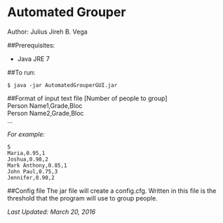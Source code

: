 # Automated Grouper
Author: Julius Jireh B. Vega  

##Prerequisites:
* Java JRE 7  

##To run:  
```
$ java -jar AutomatedGrouperGUI.jar
```

##Format of input text file
[Number of people to group]  
Person Name1,Grade,Bloc  
Person Name2,Grade,Bloc  
...  

*For example:*
```
5
Maria,0.95,1
Joshua,0.98,2
Mark Anthony,0.85,1
John Paul,0.75,3
Jennifer,0.90,2
```

##Config file
The jar file will create a config.cfg. Written in this file is the threshold that the program will use to group people.

*Last Updated: March 20, 2016*